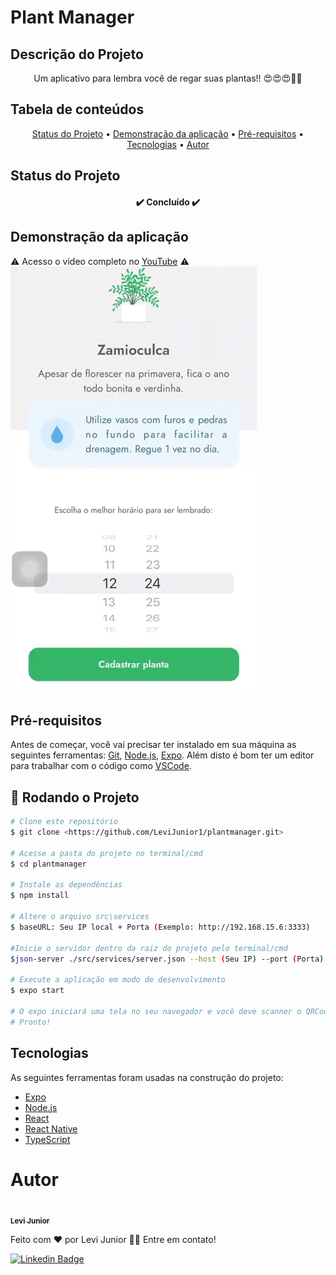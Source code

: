 # Plant Manager

## Descrição do Projeto
<p align="center">Um aplicativo para lembra você de regar suas plantas!! 😍😍😍🌱🌱</p>

## Tabela de conteúdos
<p align="center">
 <a href="#Status-do-Projeto">Status do Projeto</a> • 
 <a href="#Demonstração-da-aplicação">Demonstração da aplicação</a> •
 <a href="#Pré-requisitos">Pré-requisitos</a> •
 <a href="#Tecnologias">Tecnologias</a> • 
 <a href="#autor">Autor</a>
</p>

## Status do Projeto
<h4 align="center"> 
	✔️ Concluído ✔️
</h4>

## <h2>Demonstração da aplicação</h2>
⚠️ Acesso o video completo no [YouTube](https://www.youtube.com/watch?v=R76mUB3EiQA) ⚠️
![](https://github.com/LeviJunior1/plantmanager/blob/main/gif/plant-manager.gif)


## Pré-requisitos

Antes de começar, você vai precisar ter instalado em sua máquina as seguintes ferramentas:
[Git](https://git-scm.com), [Node.js](https://nodejs.org/en/), [Expo](https://docs.expo.io/). 
Além disto é bom ter um editor para trabalhar com o código como [VSCode](https://code.visualstudio.com/).

## 🎲 Rodando o Projeto

```bash
# Clone este repositório
$ git clone <https://github.com/LeviJunior1/plantmanager.git>

# Acesse a pasta do projeto no terminal/cmd
$ cd plantmanager

# Instale as dependências
$ npm install

# Altere o arquivo src\services
$ baseURL: Seu IP local + Porta (Exemplo: http://192.168.15.6:3333) 

#Inicie o servidor dentro da raiz do projeto pelo terminal/cmd
$json-server ./src/services/server.json --host (Seu IP) --port (Porta) --delay 700

# Execute a aplicação em modo de desenvolvimento
$ expo start

# O expo iniciará uma tela no seu navegador e você deve scanner o QRCode no seu celular.
# Pronto!
```

## <h2>Tecnologias</h2>

As seguintes ferramentas foram usadas na construção do projeto:

- [Expo](https://expo.io/)
- [Node.js](https://nodejs.org/en/)
- [React](https://pt-br.reactjs.org/)
- [React Native](https://reactnative.dev/)
- [TypeScript](https://www.typescriptlang.org/)

# Autor

<a href="">
 <img style="border-radius: 50%;" src="https://avatars.githubusercontent.com/u/31253159?v=4" width="100px;" alt=""/>
 <br />
 <sub><b>Levi Junior</b></sub></a>

Feito com ❤️ por Levi Junior 👋🏽 Entre em contato!

[![Linkedin Badge](https://img.shields.io/badge/-Levi-blue?style=flat-square&logo=Linkedin&logoColor=white&link=https://www.linkedin.com/in/levi-junior-130719130/)](https://www.linkedin.com/in/levi-junior-130719130/) 
